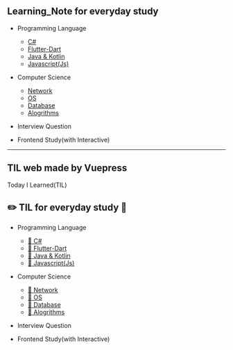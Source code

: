 ## Learning_Note for everyday study

- Programming Language
  - [C#](https://github.com/s-ggul/Learning_Note/tree/main/Programming%20Language/C%23)
  - [Flutter-Dart](https://github.com/s-ggul/Learning_Note/tree/main/Programming%20Language/Flutter-Dart)
  - [Java & Kotlin](https://github.com/s-ggul/Learning_Note/tree/main/Programming%20Language/Java%20%26%20Kotlin)
  - [Javascript(Js)](https://github.com/s-ggul/Learning_Note/tree/main/Programming%20Language/Javascript)

- Computer Science
  - [Network](https://github.com/s-ggul/Learning_Note/tree/main/Computer%20Science/Network)
  - [OS](https://github.com/s-ggul/Learning_Note/tree/main/Computer%20Science/OS)
  - [Database](https://github.com/s-ggul/Learning_Note/tree/main/Computer%20Science/Database)
  - [Alogrithms](https://github.com/s-ggul/Learning_Note/tree/main/Computer%20Science/Alogrithms)

- Interview Question 
  
- Frontend Study(with Interactive)




-------------------------

## TIL web made by Vuepress

Today I Learned(TIL)

## ✏️ TIL for everyday study :orange_book:

- Programming Language
  - [:paperclip: C#]()
  - [:paperclip: Flutter-Dart]()
  - [:paperclip: Java & Kotlin]()
  - [:paperclip: Javascript(Js)]()

- Computer Science
  - [:paperclip: Network]()
  - [:paperclip: OS]()
  - [:paperclip: Database]()
  - [:paperclip: Alogrithms]()

- Interview Question 
  
- Frontend Study(with Interactive)
